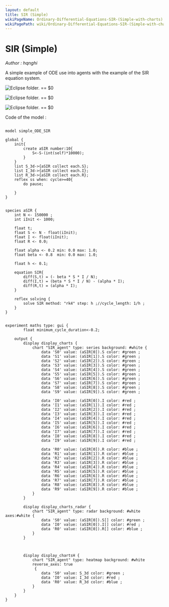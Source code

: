 ```yaml
---
layout: default
title: SIR (Simple)
wikiPageName: Ordinary-Differential-Equations-SIR-(Simple-with-charts)
wikiPagePath: wiki/Ordinary-Differential-Equations-SIR-(Simple-with-charts).md
---
```

[//]: # (keyword|operator_diff)
[//]: # (keyword|operator_internal_integrated_value)
[//]: # (keyword|statement_equation)
[//]: # (keyword|statement_\=)
[//]: # (keyword|statement_solve)
[//]: # (keyword|concept_equation)
[//]: # (keyword|concept_math)
# SIR (Simple)


_Author : hqnghi_

A simple example of ODE use into agents with the example of the SIR equation system.


<p><img src="gm_wiki/resources/images/modelLibraryScreenshots/Additionnal Plugins/Ordinary Differential Equations/Ordinary Differential Equations SIR (Simple with charts)/display_charts-10.png" alt="Eclipse folder." title class="img-responsive"> == $0</p><p><img src="gm_wiki/resources/images/modelLibraryScreenshots/Additionnal Plugins/Ordinary Differential Equations/Ordinary Differential Equations SIR (Simple with charts)/display_chartsH-10.png" alt="Eclipse folder." title class="img-responsive"> == $0</p><p><img src="gm_wiki/resources/images/modelLibraryScreenshots/Additionnal Plugins/Ordinary Differential Equations/Ordinary Differential Equations SIR (Simple with charts)/display_charts_radar-10.png" alt="Eclipse folder." title class="img-responsive"> == $0</p>Code of the model : 

```

model simple_ODE_SIR

global {
	init{
		create aSIR number:10{
			S<-S-(int(self)*10000);
		}
	}
	list S_3d->{aSIR collect each.S};
	list I_3d->{aSIR collect each.I};
	list R_3d->{aSIR collect each.R};
	reflex ss when: cycle>=40{
    	do pause;
		
	}
}


species aSIR {
	int N <- 150000 ;
	int iInit <- 1000;		

    float t;  
	float S <- N - float(iInit); 	      
	float I <- float(iInit); 
	float R <- 0.0; 
	
	float alpha <- 0.2 min: 0.0 max: 1.0;
	float beta <- 0.8  min: 0.0 max: 1.0;

	float h <- 0.1;
   
	equation SIR{ 
		diff(S,t) = (- beta * S * I / N);
		diff(I,t) = (beta * S * I / N) - (alpha * I);
		diff(R,t) = (alpha * I);
	}
                
    reflex solving {
    	solve SIR method: "rk4" step: h ;//cycle_length: 1/h ;
    }    
}


experiment maths type: gui {
		float minimum_cycle_duration<-0.2;
	
	output { 
		display display_charts {
			chart "SIR_agent" type: series background: #white {
				data 'S0' value: (aSIR[0]).S color: #green ;				
				data 'S1' value: (aSIR[1]).S color: #green ;				
				data 'S2' value: (aSIR[2]).S color: #green ;				
				data 'S3' value: (aSIR[3]).S color: #green ;				
				data 'S4' value: (aSIR[4]).S color: #green ;				
				data 'S5' value: (aSIR[5]).S color: #green ;				
				data 'S6' value: (aSIR[6]).S color: #green ;				
				data 'S7' value: (aSIR[7]).S color: #green ;				
				data 'S8' value: (aSIR[8]).S color: #green ;		
				data 'S9' value: (aSIR[9]).S color: #green ;				
						
				data 'I0' value: (aSIR[0]).I color: #red ;				
				data 'I1' value: (aSIR[1]).I color: #red ;				
				data 'I2' value: (aSIR[2]).I color: #red ;				
				data 'I3' value: (aSIR[3]).I color: #red ;				
				data 'I4' value: (aSIR[4]).I color: #red ;				
				data 'I5' value: (aSIR[5]).I color: #red ;				
				data 'I6' value: (aSIR[6]).I color: #red ;				
				data 'I7' value: (aSIR[7]).I color: #red ;				
				data 'I8' value: (aSIR[8]).I color: #red ;		
				data 'I9' value: (aSIR[9]).I color: #red ;				
						
				data 'R0' value: (aSIR[0]).R color: #blue ;				
				data 'R1' value: (aSIR[1]).R color: #blue ;				
				data 'R2' value: (aSIR[2]).R color: #blue ;				
				data 'R3' value: (aSIR[3]).R color: #blue ;				
				data 'R4' value: (aSIR[4]).R color: #blue ;				
				data 'R5' value: (aSIR[5]).R color: #blue ;				
				data 'R6' value: (aSIR[6]).R color: #blue ;				
				data 'R7' value: (aSIR[7]).R color: #blue ;				
				data 'R8' value: (aSIR[8]).R color: #blue ;		
				data 'R9' value: (aSIR[9]).R color: #blue ;			
			}
		}
		
		display display_charts_radar {
			chart "SIR_agent" type: radar background: #white axes:#white {
				data 'S0' value: (aSIR[0]).S[] color: #green ;			
				data 'I0' value: (aSIR[0]).I[] color: #red ;	
				data 'R0' value: (aSIR[0]).R[] color: #blue ;		
			}
		}
		
		
		
		display display_chartsH {
			chart "SIR_agent" type: heatmap background: #white
			reverse_axes: true
			 {
				data 'S0' value: S_3d color: #green ;	
				data 'I0' value: I_3d color: #red ;	
				data 'R0' value: R_3d color: #blue ;	
			}
		}
	}
}
```
